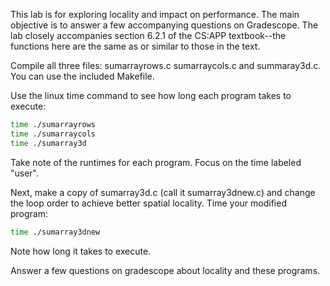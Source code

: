 This lab is for exploring locality and impact on performance. The main
objective is to answer a few accompanying questions on Gradescope.
The lab closely accompanies section 6.2.1 of the CS:APP textbook--the functions
here are the same as or similar to those in the text.

Compile all three files: sumarrayrows.c sumarraycols.c and summaray3d.c. You can use the included Makefile.

Use the linux time command to see how long each program takes to execute:
```bash
time ./sumarrayrows
time ./sumarraycols
time ./sumarray3d
```
Take note of the runtimes for each program. Focus on the time labeled "user".

Next, make a copy of sumarray3d.c (call it sumarray3dnew.c) and change 
the loop order to achieve better spatial locality.
Time your modified program:

```bash
time ./sumarray3dnew
```

Note how long it takes to execute.

Answer a few questions on gradescope about locality and these programs.
